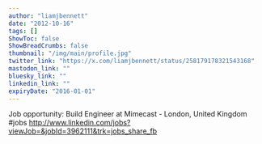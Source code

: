 ```yaml
---
author: "liamjbennett"
date: "2012-10-16"
tags: []
ShowToc: false
ShowBreadCrumbs: false
thumbnail: "/img/main/profile.jpg"
twitter_link: "https://x.com/liamjbennett/status/258179178321543168"
mastodon_link: ""
bluesky_link: ""
linkedin_link: ""
expiryDate: "2016-01-01"
---
```


Job opportunity: Build Engineer  at Mimecast - London, United Kingdom #jobs http://www.linkedin.com/jobs?viewJob=&jobId=3962111&trk=jobs_share_fb

